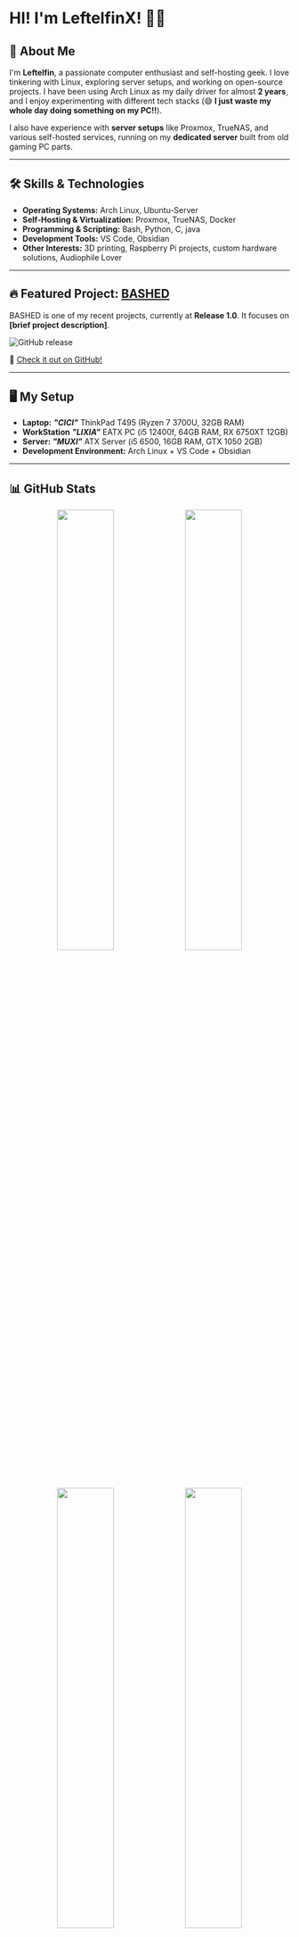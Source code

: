 # HI! I'm LeftelfinX! 👋🏼

## 🚀 About Me
I'm **Leftelfin**, a passionate computer enthusiast and self-hosting geek. I love tinkering with Linux, exploring server setups, and working on open-source projects. I have been using Arch Linux as my daily driver for almost **2 years**, and I enjoy experimenting with different tech stacks (😅 **I just waste my whole day doing something on my PC!!**). 

I also have experience with **server setups** like Proxmox, TrueNAS, and various self-hosted services, running on my **dedicated server** built from old gaming PC parts.

---

## 🛠️ Skills & Technologies
- **Operating Systems:** Arch Linux, Ubuntu-Server
- **Self-Hosting & Virtualization:** Proxmox, TrueNAS, Docker
- **Programming & Scripting:** Bash, Python, C, java
- **Development Tools:** VS Code, Obsidian
- **Other Interests:** 3D printing, Raspberry Pi projects, custom hardware solutions, Audiophile Lover

---

## 🔥 Featured Project: [BASHED](https://github.com/leftelfin/BASHED)
BASHED is one of my recent projects, currently at **Release 1.0**. It focuses on **[brief project description]**. 

![GitHub release](https://img.shields.io/github/v/release/leftelfin/BASHED)

🔗 [Check it out on GitHub!](https://github.com/leftelfin/BASHED)

---

## 🖥️ My Setup
- **Laptop:** **_"CICI"_** ThinkPad T495 (Ryzen 7 3700U, 32GB RAM)
- **WorkStation** **_"LIXIA"_** EATX PC (i5 12400f, 64GB RAM, RX 6750XT 12GB)
- **Server:** **_"MUXI"_** ATX Server (i5 6500, 16GB RAM, GTX 1050 2GB)
- **Development Environment:** Arch Linux + VS Code + Obsidian

---

## 📊 GitHub Stats
<div align="center">
  <img src="https://github-readme-stats.vercel.app/api?username=Leftelfin&show_icons=true&theme=merko" width="45%">
  <img src="https://github-readme-streak-stats.herokuapp.com/?user=Leftelfin&theme=merko" width="45%">
</div>

<div align="center">
  <img src="https://github-readme-stats.vercel.app/api/top-langs/?username=Leftelfin&layout=compact&theme=merko" width="45%">
   <img src="https://github-readme-stats.vercel.app/api/pin/?username=Leftelfin&repo=BASHED&theme=merko" width="45%"> 
</div>

<div align="center">
   <img src="https://github-readme-activity-graph.vercel.app/graph?username=Leftelfin&theme=merko" width="90%">
</div>  

---

## 📫 Connect With Me
- GitHub: [Leftelfin](https://github.com/Leftelfin)
- Email:  leftelfinx@proton.me
- Reddit: [LeftelfinX](https://www.reddit.com/u/LeftelfinX/s/3s3JiudUo3)
